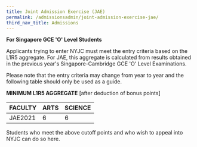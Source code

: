 ```yaml
---
title: Joint Admission Exercise (JAE)
permalink: /admissionsadmin/joint-admission-exercise-jae/
third_nav_title: Admissions
---
```

**For Singapore GCE 'O' Level Students**

Applicants trying to enter NYJC must meet the entry criteria based on the L1R5 aggregate. For JAE, this aggregate is calculated from results obtained in the previous year's Singapore-Cambridge GCE 'O' Level Examinations.

Please note that the entry criteria may change from year to year and the following table should only be used as a guide.

**MINIMUM L1R5 AGGREGATE** [after deduction of bonus points]



| FACULTY | ARTS | SCIENCE |
| -------- | -------- | -------- |
| JAE2021     | 6     | 6     |

Students who meet the above cutoff points and who wish to appeal into NYJC can do so here.

